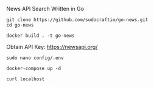 News API Search Written in Go

```
git clone https://github.com/sudocraftio/go-news.git
cd go-news
```

```
docker build . -t go-news
```

Obtain API Key: https://newsapi.org/
```
sudo nano config/.env
```

```
docker-compose up -d 
```

```
curl localhost
```

